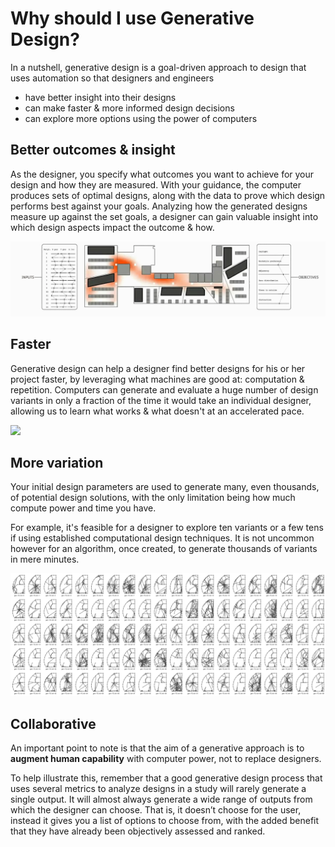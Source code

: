 # Why should I use Generative Design?

In a nutshell, generative design is a goal-driven approach to design that uses automation so that designers and engineers

* have better insight into their designs
* can make faster & more informed design decisions 
* can explore more options using the power of computers

## Better outcomes & insight

As the designer, you specify what outcomes you want to achieve for your design and how they are measured. With your guidance, the computer produces sets of optimal designs, along with the data to prove which design performs best against your goals. Analyzing how the generated designs measure up against the set goals, a designer can gain valuable insight into which design aspects impact the outcome & how.

![](../../.gitbook/assets/whyusegen1.gif)

## Faster

Generative design can help a designer find better designs for his or her project faster, by leveraging what machines are good at: computation & repetition. Computers can generate and evaluate a huge number of design variants in only a fraction of the time it would take an individual designer, allowing us to learn what works & what doesn't at an accelerated pace.

![](../../.gitbook/assets/whyusegen2.gif)

## More variation

Your initial design parameters are used to generate many, even thousands, of potential design solutions, with the only limitation being how much compute power and time you have.

For example, it's feasible for a designer to explore ten variants or a few tens if using established computational design techniques. It is not uncommon however for an algorithm, once created, to generate thousands of variants in mere minutes.

![](../../.gitbook/assets/whyusegen3.gif)

## Collaborative

An important point to note is that the aim of a generative approach is to **augment human capability** with computer power, not to replace designers.

To help illustrate this, remember that a good generative design process that uses several metrics to analyze designs in a study will rarely generate a single output. It will almost always generate a wide range of outputs from which the designer can choose. That is, it doesn’t choose for the user, instead it gives you a list of options to choose from, with the added benefit that they have already been objectively assessed and ranked.

